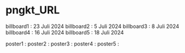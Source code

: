 # pngkt_URL

billboard1 : 23 Juli 2024
billboard2 : 5 Juli 2024
billboard3 : 8 Juli 2024
billboard4 : 16 Juli 2024
billboard5 : 18 Juli 2024

poster1 :
poster2 :
poster3 :
poster4 :
poster5 :
